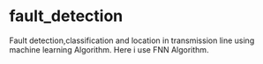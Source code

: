 # fault_detection
Fault detection,classification and location in  transmission line using machine learning Algorithm.
Here i use FNN Algorithm. 


